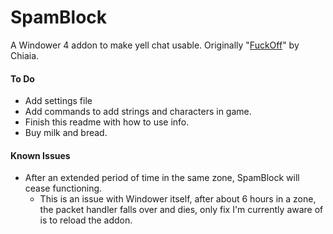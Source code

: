 # SpamBlock



A Windower 4 addon to make yell chat usable. Originally "[FuckOff](https://github.com/Chiaia/Windower-4-Addons/blob/main/fuckoff/fuckoff.lua)" by Chiaia.



#### To Do
- Add settings file
- Add commands to add strings and characters in game.
- Finish this readme with how to use info.
- Buy milk and bread.

#### Known Issues
- After an extended period of time in the same zone, SpamBlock will cease functioning.
  - This is an issue with Windower itself, after about 6 hours in a zone, the packet handler falls over and dies, only fix I'm currently aware of is to reload the addon.